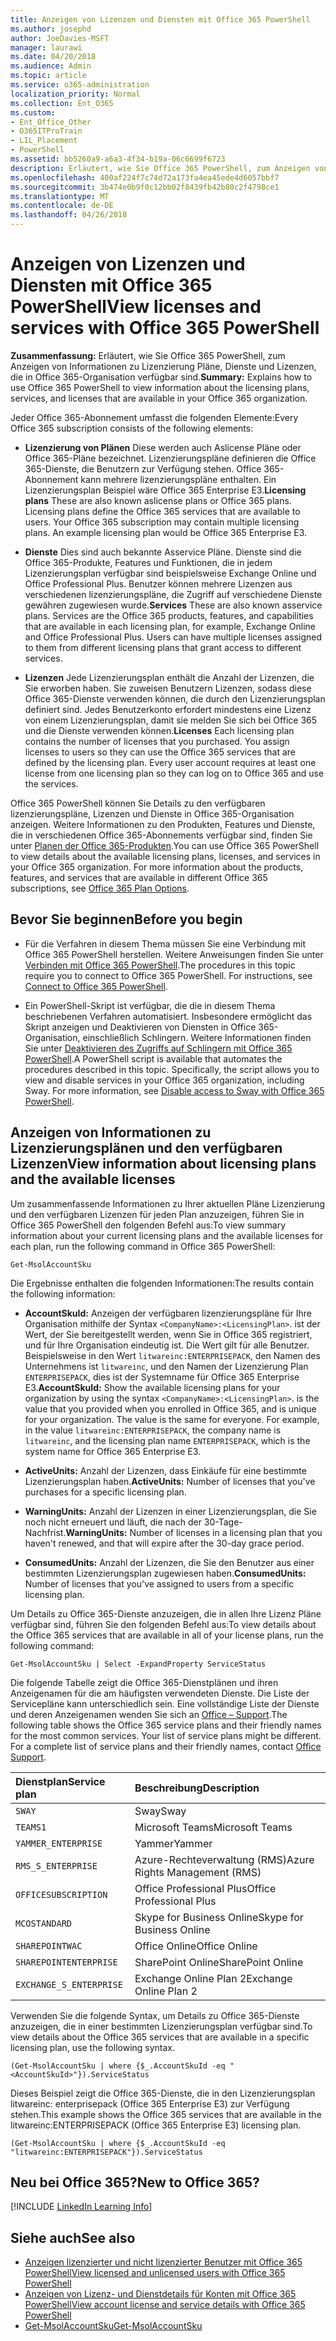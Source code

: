 ```yaml
---
title: Anzeigen von Lizenzen und Diensten mit Office 365 PowerShell
ms.author: josephd
author: JoeDavies-MSFT
manager: laurawi
ms.date: 04/20/2018
ms.audience: Admin
ms.topic: article
ms.service: o365-administration
localization_priority: Normal
ms.collection: Ent_O365
ms.custom:
- Ent_Office_Other
- O365ITProTrain
- LIL_Placement
- PowerShell
ms.assetid: bb5260a9-a6a3-4f34-b19a-06c6699f6723
description: Erläutert, wie Sie Office 365 PowerShell, zum Anzeigen von Informationen zu Lizenzierung Pläne, Dienste und Lizenzen, die in Office 365-Organisation verfügbar sind.
ms.openlocfilehash: 400af224f7c74d72a173fa4ea45ede4d6057bbf7
ms.sourcegitcommit: 3b474e0b9f0c12bb02f8439fb42b80c2f4798ce1
ms.translationtype: MT
ms.contentlocale: de-DE
ms.lasthandoff: 04/26/2018
---
```

# <a name="view-licenses-and-services-with-office-365-powershell"></a><span data-ttu-id="77a7c-103">Anzeigen von Lizenzen und Diensten mit Office 365 PowerShell</span><span class="sxs-lookup"><span data-stu-id="77a7c-103">View licenses and services with Office 365 PowerShell</span></span>

<span data-ttu-id="77a7c-104">**Zusammenfassung:** Erläutert, wie Sie Office 365 PowerShell, zum Anzeigen von Informationen zu Lizenzierung Pläne, Dienste und Lizenzen, die in Office 365-Organisation verfügbar sind.</span><span class="sxs-lookup"><span data-stu-id="77a7c-104">**Summary:** Explains how to use Office 365 PowerShell to view information about the licensing plans, services, and licenses that are available in your Office 365 organization.</span></span>
  
<span data-ttu-id="77a7c-105">Jeder Office 365-Abonnement umfasst die folgenden Elemente:</span><span class="sxs-lookup"><span data-stu-id="77a7c-105">Every Office 365 subscription consists of the following elements:</span></span>

- <span data-ttu-id="77a7c-p101">**Lizenzierung von Plänen** Diese werden auch Aslicense Pläne oder Office 365-Pläne bezeichnet. Lizenzierungspläne definieren die Office 365-Dienste, die Benutzern zur Verfügung stehen. Office 365-Abonnement kann mehrere lizenzierungspläne enthalten. Ein Lizenzierungsplan Beispiel wäre Office 365 Enterprise E3.</span><span class="sxs-lookup"><span data-stu-id="77a7c-p101">**Licensing plans** These are also known aslicense plans or Office 365 plans. Licensing plans define the Office 365 services that are available to users. Your Office 365 subscription may contain multiple licensing plans. An example licensing plan would be Office 365 Enterprise E3.</span></span>
    
- <span data-ttu-id="77a7c-p102">**Dienste** Dies sind auch bekannte Asservice Pläne. Dienste sind die Office 365-Produkte, Features und Funktionen, die in jedem Lizenzierungsplan verfügbar sind beispielsweise Exchange Online und Office Professional Plus. Benutzer können mehrere Lizenzen aus verschiedenen lizenzierungspläne, die Zugriff auf verschiedene Dienste gewähren zugewiesen wurde.</span><span class="sxs-lookup"><span data-stu-id="77a7c-p102">**Services** These are also known asservice plans. Services are the Office 365 products, features, and capabilities that are available in each licensing plan, for example, Exchange Online and Office Professional Plus. Users can have multiple licenses assigned to them from different licensing plans that grant access to different services.</span></span>
    
- <span data-ttu-id="77a7c-p103">**Lizenzen** Jede Lizenzierungsplan enthält die Anzahl der Lizenzen, die Sie erworben haben. Sie zuweisen Benutzern Lizenzen, sodass diese Office 365-Dienste verwenden können, die durch den Lizenzierungsplan definiert sind. Jedes Benutzerkonto erfordert mindestens eine Lizenz von einem Lizenzierungsplan, damit sie melden Sie sich bei Office 365 und die Dienste verwenden können.</span><span class="sxs-lookup"><span data-stu-id="77a7c-p103">**Licenses** Each licensing plan contains the number of licenses that you purchased. You assign licenses to users so they can use the Office 365 services that are defined by the licensing plan. Every user account requires at least one license from one licensing plan so they can log on to Office 365 and use the services.</span></span>
    
<span data-ttu-id="77a7c-p104">Office 365 PowerShell können Sie Details zu den verfügbaren lizenzierungspläne, Lizenzen und Dienste in Office 365-Organisation anzeigen. Weitere Informationen zu den Produkten, Features und Dienste, die in verschiedenen Office 365-Abonnements verfügbar sind, finden Sie unter [Planen der Office 365-Produkten](https://go.microsoft.com/fwlink/p/?LinkId=691147).</span><span class="sxs-lookup"><span data-stu-id="77a7c-p104">You can use Office 365 PowerShell to view details about the available licensing plans, licenses, and services in your Office 365 organization. For more information about the products, features, and services that are available in different Office 365 subscriptions, see [Office 365 Plan Options](https://go.microsoft.com/fwlink/p/?LinkId=691147).</span></span>

## <a name="before-you-begin"></a><span data-ttu-id="77a7c-118">Bevor Sie beginnen</span><span class="sxs-lookup"><span data-stu-id="77a7c-118">Before you begin</span></span>

- <span data-ttu-id="77a7c-p105">Für die Verfahren in diesem Thema müssen Sie eine Verbindung mit Office 365 PowerShell herstellen. Weitere Anweisungen finden Sie unter [Verbinden mit Office 365 PowerShell](connect-to-office-365-powershell.md).</span><span class="sxs-lookup"><span data-stu-id="77a7c-p105">The procedures in this topic require you to connect to Office 365 PowerShell. For instructions, see [Connect to Office 365 PowerShell](connect-to-office-365-powershell.md).</span></span>
    
- <span data-ttu-id="77a7c-p106">Ein PowerShell-Skript ist verfügbar, die die in diesem Thema beschriebenen Verfahren automatisiert. Insbesondere ermöglicht das Skript anzeigen und Deaktivieren von Diensten in Office 365-Organisation, einschließlich Schlingern. Weitere Informationen finden Sie unter [Deaktivieren des Zugriffs auf Schlingern mit Office 365 PowerShell](disable-access-to-sway-with-office-365-powershell.md).</span><span class="sxs-lookup"><span data-stu-id="77a7c-p106">A PowerShell script is available that automates the procedures described in this topic. Specifically, the script allows you to view and disable services in your Office 365 organization, including Sway. For more information, see [Disable access to Sway with Office 365 PowerShell](disable-access-to-sway-with-office-365-powershell.md).</span></span>
    
## <a name="view-information-about-licensing-plans-and-the-available-licenses"></a><span data-ttu-id="77a7c-124">Anzeigen von Informationen zu Lizenzierungsplänen und den verfügbaren Lizenzen</span><span class="sxs-lookup"><span data-stu-id="77a7c-124">View information about licensing plans and the available licenses</span></span>

<span data-ttu-id="77a7c-125">Um zusammenfassende Informationen zu Ihrer aktuellen Pläne Lizenzierung und den verfügbaren Lizenzen für jeden Plan anzuzeigen, führen Sie in Office 365 PowerShell den folgenden Befehl aus:</span><span class="sxs-lookup"><span data-stu-id="77a7c-125">To view summary information about your current licensing plans and the available licenses for each plan, run the following command in Office 365 PowerShell:</span></span>
  
```
Get-MsolAccountSku
```

<span data-ttu-id="77a7c-126">Die Ergebnisse enthalten die folgenden Informationen:</span><span class="sxs-lookup"><span data-stu-id="77a7c-126">The results contain the following information:</span></span>
  
- <span data-ttu-id="77a7c-p107">**AccountSkuId:** Anzeigen der verfügbaren lizenzierungspläne für Ihre Organisation mithilfe der Syntax `<CompanyName>:<LicensingPlan>`.  _<CompanyName>_ ist der Wert, der Sie bereitgestellt werden, wenn Sie in Office 365 registriert, und für Ihre Organisation eindeutig ist. Die _<LicensingPlan>_ Wert gilt für alle Benutzer. Beispielsweise in den Wert `litwareinc:ENTERPRISEPACK`, den Namen des Unternehmens ist `litwareinc`, und den Namen der Lizenzierung Plan `ENTERPRISEPACK`, dies ist der Systemname für Office 365 Enterprise E3.</span><span class="sxs-lookup"><span data-stu-id="77a7c-p107">**AccountSkuId:** Show the available licensing plans for your organization by using the syntax `<CompanyName>:<LicensingPlan>`.  _<CompanyName>_ is the value that you provided when you enrolled in Office 365, and is unique for your organization. The _<LicensingPlan>_ value is the same for everyone. For example, in the value `litwareinc:ENTERPRISEPACK`, the company name is  `litwareinc`, and the licensing plan name  `ENTERPRISEPACK`, which is the system name for Office 365 Enterprise E3.</span></span>
    
- <span data-ttu-id="77a7c-131">**ActiveUnits:** Anzahl der Lizenzen, dass Einkäufe für eine bestimmte Lizenzierungsplan haben.</span><span class="sxs-lookup"><span data-stu-id="77a7c-131">**ActiveUnits:** Number of licenses that you've purchases for a specific licensing plan.</span></span>
    
- <span data-ttu-id="77a7c-132">**WarningUnits:** Anzahl der Lizenzen in einer Lizenzierungsplan, die Sie noch nicht erneuert und läuft, die nach der 30-Tage-Nachfrist.</span><span class="sxs-lookup"><span data-stu-id="77a7c-132">**WarningUnits:** Number of licenses in a licensing plan that you haven't renewed, and that will expire after the 30-day grace period.</span></span>
    
- <span data-ttu-id="77a7c-133">**ConsumedUnits:** Anzahl der Lizenzen, die Sie den Benutzer aus einer bestimmten Lizenzierungsplan zugewiesen haben.</span><span class="sxs-lookup"><span data-stu-id="77a7c-133">**ConsumedUnits:** Number of licenses that you've assigned to users from a specific licensing plan.</span></span>
    
<span data-ttu-id="77a7c-134">Um Details zu Office 365-Dienste anzuzeigen, die in allen Ihre Lizenz Pläne verfügbar sind, führen Sie den folgenden Befehl aus:</span><span class="sxs-lookup"><span data-stu-id="77a7c-134">To view details about the Office 365 services that are available in all of your license plans, run the following command:</span></span>
  
```
Get-MsolAccountSku | Select -ExpandProperty ServiceStatus
```

<span data-ttu-id="77a7c-p108">Die folgende Tabelle zeigt die Office 365-Dienstplänen und ihren Anzeigenamen für die am häufigsten verwendeten Dienste. Die Liste der Servicepläne kann unterschiedlich sein. Eine vollständige Liste der Dienste und deren Anzeigenamen wenden Sie sich an [Office – Support](https://support.office.com/home/contact).</span><span class="sxs-lookup"><span data-stu-id="77a7c-p108">The following table shows the Office 365 service plans and their friendly names for the most common services. Your list of service plans might be different. For a complete list of service plans and their friendly names, contact [Office Support](https://support.office.com/home/contact).</span></span>
  
|<span data-ttu-id="77a7c-138">**Dienstplan**</span><span class="sxs-lookup"><span data-stu-id="77a7c-138">**Service plan**</span></span>|<span data-ttu-id="77a7c-139">**Beschreibung**</span><span class="sxs-lookup"><span data-stu-id="77a7c-139">**Description**</span></span>|
|:-----|:-----|
| `SWAY` <br/> |<span data-ttu-id="77a7c-140">Sway</span><span class="sxs-lookup"><span data-stu-id="77a7c-140">Sway</span></span>  <br/> |
| `TEAMS1` <br/> |<span data-ttu-id="77a7c-141">Microsoft Teams</span><span class="sxs-lookup"><span data-stu-id="77a7c-141">Microsoft Teams</span></span>  <br/> |
| `YAMMER_ENTERPRISE` <br/> |<span data-ttu-id="77a7c-142">Yammer</span><span class="sxs-lookup"><span data-stu-id="77a7c-142">Yammer</span></span>  <br/> |
| `RMS_S_ENTERPRISE` <br/> |<span data-ttu-id="77a7c-143">Azure-Rechteverwaltung (RMS)</span><span class="sxs-lookup"><span data-stu-id="77a7c-143">Azure Rights Management (RMS)</span></span>  <br/> |
| `OFFICESUBSCRIPTION` <br/> |<span data-ttu-id="77a7c-144">Office Professional Plus</span><span class="sxs-lookup"><span data-stu-id="77a7c-144">Office Professional Plus</span></span>  <br/> |
| `MCOSTANDARD` <br/> |<span data-ttu-id="77a7c-145">Skype for Business Online</span><span class="sxs-lookup"><span data-stu-id="77a7c-145">Skype for Business Online</span></span>  <br/> |
| `SHAREPOINTWAC` <br/> |<span data-ttu-id="77a7c-146">Office Online</span><span class="sxs-lookup"><span data-stu-id="77a7c-146">Office Online</span></span>  <br/> |
| `SHAREPOINTENTERPRISE` <br/> |<span data-ttu-id="77a7c-147">SharePoint Online</span><span class="sxs-lookup"><span data-stu-id="77a7c-147">SharePoint Online</span></span>  <br/> |
| `EXCHANGE_S_ENTERPRISE` <br/> |<span data-ttu-id="77a7c-148">Exchange Online Plan 2</span><span class="sxs-lookup"><span data-stu-id="77a7c-148">Exchange Online Plan 2</span></span>  <br/> |
   
<span data-ttu-id="77a7c-149">Verwenden Sie die folgende Syntax, um Details zu Office 365-Dienste anzuzeigen, die in einer bestimmten Lizenzierungsplan verfügbar sind.</span><span class="sxs-lookup"><span data-stu-id="77a7c-149">To view details about the Office 365 services that are available in a specific licensing plan, use the following syntax.</span></span>
  
```
(Get-MsolAccountSku | where {$_.AccountSkuId -eq "<AccountSkuId>"}).ServiceStatus
```

<span data-ttu-id="77a7c-150">Dieses Beispiel zeigt die Office 365-Dienste, die in den Lizenzierungsplan litwareinc: enterprisepack (Office 365 Enterprise E3) zur Verfügung stehen.</span><span class="sxs-lookup"><span data-stu-id="77a7c-150">This example shows the Office 365 services that are available in the  litwareinc:ENTERPRISEPACK (Office 365 Enterprise E3) licensing plan.</span></span>
  
```
(Get-MsolAccountSku | where {$_.AccountSkuId -eq "litwareinc:ENTERPRISEPACK"}).ServiceStatus
```

## <a name="new-to-office-365"></a><span data-ttu-id="77a7c-151">Neu bei Office 365?</span><span class="sxs-lookup"><span data-stu-id="77a7c-151">New to Office 365?</span></span>

[!INCLUDE [LinkedIn Learning Info](../common/office/linkedin-learning-info.md)]
   
## <a name="see-also"></a><span data-ttu-id="77a7c-152">Siehe auch</span><span class="sxs-lookup"><span data-stu-id="77a7c-152">See also</span></span>

- [<span data-ttu-id="77a7c-153">Anzeigen lizenzierter und nicht lizenzierter Benutzer mit Office 365 PowerShell</span><span class="sxs-lookup"><span data-stu-id="77a7c-153">View licensed and unlicensed users with Office 365 PowerShell</span></span>](view-licensed-and-unlicensed-users-with-office-365-powershell.md)
- [<span data-ttu-id="77a7c-154">Anzeigen von Lizenz- und Dienstdetails für Konten mit Office 365 PowerShell</span><span class="sxs-lookup"><span data-stu-id="77a7c-154">View account license and service details with Office 365 PowerShell</span></span>](view-account-license-and-service-details-with-office-365-powershell.md)
- [<span data-ttu-id="77a7c-155">Get-MsolAccountSku</span><span class="sxs-lookup"><span data-stu-id="77a7c-155">Get-MsolAccountSku</span></span>](https://go.microsoft.com/fwlink/p/?LinkId=691549)

